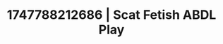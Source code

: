 ---
categories:
- Deep gaze
- Flushed skin
- Sensual choreography
- Anime
- After dark play
image: /assets/images/1747788212686.jpg
layout: post
seo:
  description: Featured content with artistic Scat Fetish, ABDL Play. HD images available.
  keywords: Scat Fetish, ABDL Play
  og_image: /assets/images/1747788212686.jpg
  schema_type: VisualArtwork
tags:
- ABDL Play
- '#1747788212686'
- Scat Fetish
title: 1747788212686 | Scat Fetish ABDL Play
---
